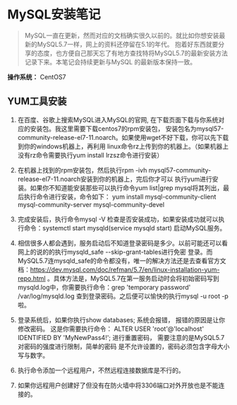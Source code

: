 MySQL安装笔记
===
>MySQL一直在更新，然而对应的文档确实很久以前的。就比如你想安装最新的MySQL5.7一样，网上的资料还停留在5.1的年代。
>抱着好东西就要分享的态度，也方便自己那天忘了有地方查找特将MySQL5.7的最新安装方法记录下来。本笔记会持续更新与MySQL
>的最新版本保持一致。

**操作系统：** CentOS7

YUM工具安装
---
1. 在百度、谷歌上搜索MySQL进入MySQL的官网, 在下载页面下载与你系统对应的安装包。我这里需要下载centos7的rpm安装包，
安装包名为mysql57-community-release-el7-11.noarch。如果使用wget不好下载，你可以先下载到你的windows机器上，再利用
linux命令rz上传到你的机器上。（如果机器上没有rz命令需要执行yum install lrzsz命令进行安装）

2. 在机器上找到的rpm安装包，然后执行rpm -ivh mysql57-community-release-el7-11.noarch安装到你的机器上，完后你才可以
执行yum进行安装。如果你不知道能安装那些可以执行命令yum list|grep mysql将其列出，最后执行命令进行安装，命令如下：
yum install mysql-community-client mysql-community-server mysql-community-devel

3. 完成安装后，执行命令mysql -V 检查是否安装成功，如果安装成功就可以执行命令：systemctl start mysqld(service mysqld start)
启动MySQL服务。

4. 相信很多人都会遇到，服务启动后不知道登录密码是多少。以前可能还可以看网上的说的的执行mysqld_safe --skip-grant-tables进行免密
登录。而MySQL5.7连mysqld_safe的命令都没有，唯一的解决方法还是去查看官方文档：https://dev.mysql.com/doc/refman/5.7/en/linux-installation-yum-repo.html 。具体方法是，MySQL5.7在第一服务启动时会将初始密码写到mysqld.log中，你需要执行命令：grep 'temporary password' /var/log/mysqld.log
查到登录密码。之后便可以愉快的执行mysql -u root -p啦。

5. 登录系统后，如果你执行show databases; 系统会报错， 报错的原因是让你修改密码。 这是你需要执行命令：
ALTER USER 'root'@'localhost' IDENTIFIED BY 'MyNewPass4!'; 进行重置密码， 需要注意的是MySQL5.7对密码的强度进行限制，简单的密码
是不允许设置的，密码必须包含字母大小写与数字。

6. 执行命令添加一个远程用户，不然远程连接数据库是不行的。

7. 如果你远程用户创建好了但没有在防火墙中将3306端口对外开放也是不能连接的。
